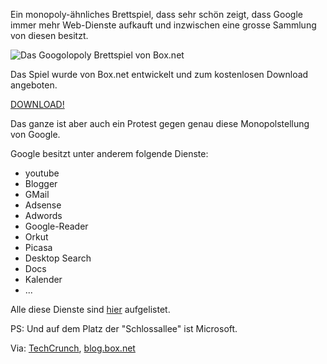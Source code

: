 <!--
.. title: Googolopoly
.. slug: 374-googolopoly
.. date: 2008-04-17 11:00:30
.. tags: Google,Monopoly,Games,Internet
.. description: 
.. type: text
-->

Ein monopoly-ähnliches Brettspiel, dass sehr schön zeigt, dass Google immer mehr Web-Dienste aufkauft und inzwischen eine grosse Sammlung von diesen besitzt.

![Das Googolopoly Brettspiel von Box.net](/images/Googolopoly.jpg)
<!-- TEASER_END -->

Das Spiel wurde von Box.net entwickelt und zum kostenlosen Download angeboten.

[DOWNLOAD!](http://www.box.net/shared/dguu2bfy88)

Das ganze ist aber auch ein Protest gegen genau diese Monopolstellung von Google.

Google besitzt unter anderem folgende Dienste:
	
- youtube
- Blogger
- GMail
- Adsense
- Adwords
- Google-Reader
- Orkut
- Picasa
- Desktop Search
- Docs
- Kalender
- ...

Alle diese Dienste sind [hier](http://www.google.com/intl/en/options/) aufgelistet.

PS: Und auf dem Platz der "Schlossallee" ist Microsoft.

Via: [TechCrunch](http://www.techcrunch.com/2008/04/15/one-startups-view-of-the-mighty-google/), [blog.box.net](http://blog.box.net/?p=136)
